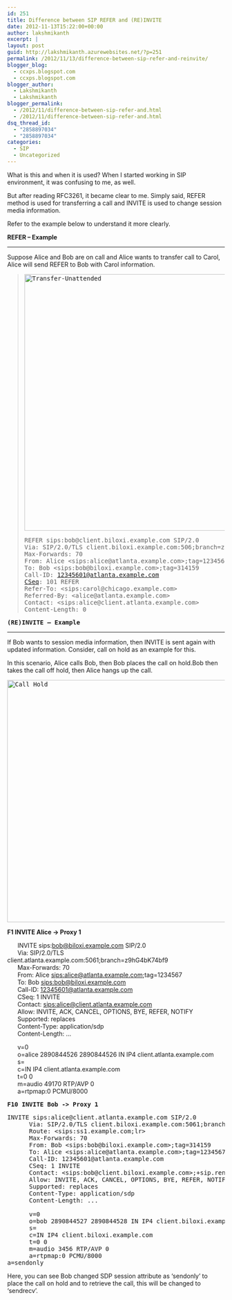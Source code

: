```yaml
---
id: 251
title: Difference between SIP REFER and (RE)INVITE
date: 2012-11-13T15:22:00+00:00
author: lakshmikanth
excerpt: |
layout: post
guid: http://lakshmikanth.azurewebsites.net/?p=251
permalink: /2012/11/13/difference-between-sip-refer-and-reinvite/
blogger_blog:
  - ccxps.blogspot.com
  - ccxps.blogspot.com
blogger_author:
  - Lakshmikanth
  - Lakshmikanth
blogger_permalink:
  - /2012/11/difference-between-sip-refer-and.html
  - /2012/11/difference-between-sip-refer-and.html
dsq_thread_id:
  - "2858897034"
  - "2858897034"
categories:
  - SIP
  - Uncategorized
---
```

What is this and when it is used? When I started working in SIP environment, it was confusing to me, as well.

But after reading RFC3261, it became clear to me. Simply said, REFER method is used for transferring a call and INVITE is used to change session media information. 

Refer to the example below to understand it more clearly.

**REFER – Example** 

* * *

Suppose Alice and Bob are on call and Alice wants to transfer call to Carol, Alice will send REFER to Bob with Carol information. 

> <pre><a href="http://lh4.ggpht.com/-keIazLIPNU0/UKYdWjqnvpI/AAAAAAAAABU/5QFW3C_TiPw/s1600-h/Transfer-Unattended%25255B9%25255D.gif"><img title="Transfer-Unattended" border="0" alt="Transfer-Unattended" src="http://lh5.ggpht.com/-mnrVuKxQqpM/UKYdXhjYT2I/AAAAAAAAABc/3yTD6Z3YNlQ/Transfer-Unattended_thumb%25255B4%25255D.gif?imgmax=800" width="684" height="593" /></a></pre>
> 
> <pre>REFER sips:bob@client.biloxi.example.com SIP/2.0<br />Via: SIP/2.0/TLS client.biloxi.example.com:506;branch=z9hG4bKnashds8  <br />Max-Forwards: 70<br />From: Alice &lt;sips:alice@atlanta.example.com>;tag=1234567<br />To: Bob &lt;sips:bob@biloxi.example.com>;tag=314159<br />Call-ID: <a href="mailto:12345601@atlanta.example.comCSeq">12345601@atlanta.example.com<br />CSeq</a>: 101 REFER<br />Refer-To: &lt;sips:carol@chicago.example.com><br />Referred-By: &lt;alice@atlanta.example.com><br />Contact: &lt;sips:alice@client.atlanta.example.com><br />Content-Length: 0</pre>

<pre><strong>(RE)INVITE – Example</strong> </pre>



* * *

If Bob wants to session media information, then INVITE is sent again with updated information. Consider, call on hold as an example for this.

In this scenario, Alice calls Bob, then Bob places the call on hold.Bob then takes the call off hold, then Alice hangs up the call.



> 
<pre><a href="http://lh4.ggpht.com/-XAA5x3vTPVE/UKYdZAAxGNI/AAAAAAAAABg/aI9fEtofCkY/s1600-h/Call%252520Hold%25255B6%25255D.gif"><img title="Call Hold" border="0" alt="Call Hold" src="http://lh4.ggpht.com/-w_gsiJbTqVw/UKYdahavQkI/AAAAAAAAABs/VvEVHtRxKlA/Call%252520Hold_thumb%25255B4%25255D.gif?imgmax=800" width="576" height="560" /></a></pre>



**F1 INVITE Alice -> Proxy 1**

      INVITE sips:bob@biloxi.example.com SIP/2.0  
      Via: SIP/2.0/TLS client.atlanta.example.com:5061;branch=z9hG4bK74bf9  
      Max-Forwards: 70  
      From: Alice <sips:alice@atlanta.example.com>;tag=1234567  
      To: Bob <sips:bob@biloxi.example.com>  
      Call-ID: 12345601@atlanta.example.com  
      CSeq: 1 INVITE  
      Contact: <sips:alice@client.atlanta.example.com>  
      Allow: INVITE, ACK, CANCEL, OPTIONS, BYE, REFER, NOTIFY  
      Supported: replaces  
      Content-Type: application/sdp  
      Content-Length: &#8230;

      v=0  
      o=alice 2890844526 2890844526 IN IP4 client.atlanta.example.com  
      s=  
      c=IN IP4 client.atlanta.example.com  
      t=0 0  
      m=audio 49170 RTP/AVP 0  
      a=rtpmap:0 PCMU/8000

<pre><strong>F10 INVITE Bob -> Proxy 1</strong></pre>

<pre>INVITE sips:alice@client.atlanta.example.com SIP/2.0<br />      Via: SIP/2.0/TLS client.biloxi.example.com:5061;branch=z9hG4bKnashds7<br />      Route: &lt;sips:ss1.example.com;lr><br />      Max-Forwards: 70<br />      From: Bob &lt;sips:bob@biloxi.example.com>;tag=314159<br />      To: Alice &lt;sips:alice@atlanta.example.com>;tag=1234567<br />      Call-ID: 12345601@atlanta.example.com<br />      CSeq: 1 INVITE<br />      Contact: &lt;sips:bob@client.biloxi.example.com>;+sip.rendering="no"<br />      Allow: INVITE, ACK, CANCEL, OPTIONS, BYE, REFER, NOTIFY<br />      Supported: replaces<br />      Content-Type: application/sdp<br />      Content-Length: ...<br /><br />      v=0<br />      o=bob 2890844527 2890844528 IN IP4 client.biloxi.example.com<br />      s=<br />      c=IN IP4 client.biloxi.example.com<br />      t=0 0<br />      m=audio 3456 RTP/AVP 0<br />      a=rtpmap:0 PCMU/8000<br />a=sendonly</pre>



Here, you can see Bob changed SDP session attribute as ‘sendonly’ to place the call on hold and to retrieve the call, this will be changed to ‘sendrecv’.